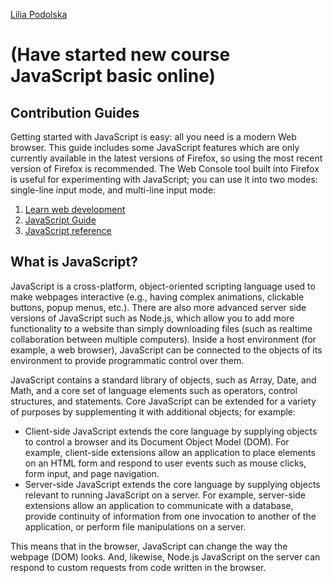 [Lilia Podolska](https://www.facebook.com/Sobieska) 

(Have started new course JavaScript basic online)
=====================================================


Contribution Guides
--------------------------------------

Getting started with JavaScript is easy: all you need is a modern Web browser. This guide includes some JavaScript features which are only currently available in the latest versions of Firefox, so using the most recent version of Firefox is recommended.
The Web Console tool built into Firefox is useful for experimenting with JavaScript; you can use it into two modes: single-line input mode, and multi-line input mode:
1. [Learn web development](https://developer.mozilla.org/en-US/docs/Learn)
2. [JavaScript Guide](https://developer.mozilla.org/en-US/docs/Web/JavaScript/Guide)
3. [JavaScript reference](https://developer.mozilla.org/en-US/docs/Web/JavaScript/Reference)


What is JavaScript?
--------------------------------------

JavaScript is a cross-platform, object-oriented scripting language used to make webpages interactive (e.g., having complex animations, clickable buttons, popup menus, etc.).  There are also more advanced server side versions of JavaScript such as Node.js, which allow you to add more functionality to a website than simply downloading files (such as realtime collaboration between multiple computers). Inside a host environment (for example, a web browser), JavaScript can be connected to the objects of its environment to provide programmatic control over them.

JavaScript contains a standard library of objects, such as Array, Date, and Math, and a core set of language elements such as operators, control structures, and statements. Core JavaScript can be extended for a variety of purposes by supplementing it with additional objects; for example:
- Client-side JavaScript extends the core language by supplying objects to control a browser and its Document Object Model (DOM). For example, client-side extensions allow an application to place elements on an HTML form and respond to user events such as mouse clicks, form input, and page navigation.
- Server-side JavaScript extends the core language by supplying objects relevant to running JavaScript on a server. For example, server-side extensions allow an application to communicate with a database, provide continuity of information from one invocation to another of the application, or perform file manipulations on a server.

This means that in the browser, JavaScript can change the way the webpage (DOM) looks. And, likewise, Node.js JavaScript on the server can respond to custom requests from code written in the browser.

